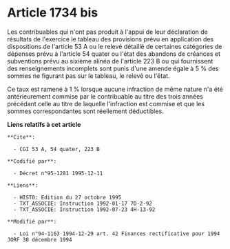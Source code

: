 # Article 1734 bis

Les contribuables qui n'ont pas produit à l'appui de leur déclaration de résultats de l'exercice le tableau des provisions
prévu en application des dispositions de l'article 53 A ou le relevé détaillé de certaines catégories de dépenses prévu à
l'article 54 quater ou l'état des abandons de créances et subventions prévu au sixième alinéa de l'article 223 B ou qui
fournissent des renseignements incomplets sont punis d'une amende égale à 5 % des sommes ne figurant pas sur le tableau, le
relevé ou l'état.

Ce taux est ramené à 1 % lorsque aucune infraction de même nature n'a été antérieurement commise par le contribuable au titre
des trois années précédant celle au titre de laquelle l'infraction est commise et que les sommes correspondantes sont
réellement déductibles.

**Liens relatifs à cet article**

	**Cite**:

	  - CGI 53 A, 54 quater, 223 B

	**Codifié par**:

	  - Décret n°95-1281 1995-12-11

	**Liens**:

	  - HISTO: Edition du 27 octobre 1995
	  - TXT_ASSOCIE: Instruction 1992-01-17 7D-2-92
	  - TXT_ASSOCIE: Instruction 1992-07-23 4H-13-92

	**Modifié par**:

	  - Loi n°94-1163 1994-12-29 art. 42 Finances rectificative pour 1994 JORF 30 décembre 1994
